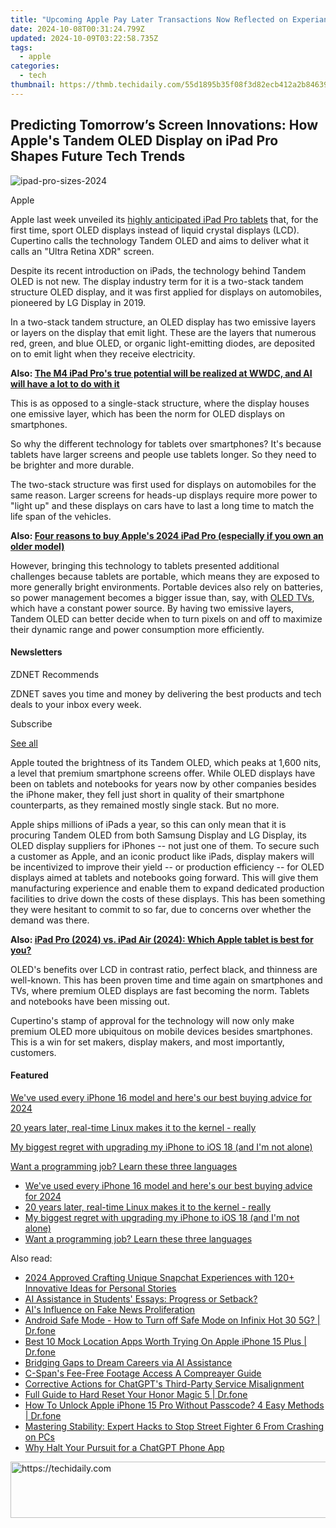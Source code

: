 ```yaml
---
title: "Upcoming Apple Pay Later Transactions Now Reflected on Experian Credit Reports: What You Need to Know"
date: 2024-10-08T00:31:24.799Z
updated: 2024-10-09T03:22:58.735Z
tags:
  - apple
categories:
  - tech
thumbnail: https://thmb.techidaily.com/55d1895b35f08f3d82ecb412a2b84639eef0d00ef22964bfc70576f31a7b8bbc.jpg
---
```


## Predicting Tomorrow’s Screen Innovations: How Apple's Tandem OLED Display on iPad Pro Shapes Future Tech Trends

![ipad-pro-sizes-2024](https://www.zdnet.com/a/img/resize/19f7ba0a6df033e87db41ecd26bd8b5da5c73040/2024/05/07/ded00964-4cd7-42ae-ace8-a21e292007e4/ipad-pro-sizes-2024.jpg?auto=webp&width=1280)

Apple

Apple last week unveiled its [highly anticipated iPad Pro tablets](https://www.zdnet.com/article/buying-advice-2024-ipad-air-and-ipad-pro/) that, for the first time, sport OLED displays instead of liquid crystal displays (LCD). Cupertino calls the technology Tandem OLED and aims to deliver what it calls an "Ultra Retina XDR" screen.

Despite its recent introduction on iPads, the technology behind Tandem OLED is not new. The display industry term for it is a two-stack tandem structure OLED display, and it was first applied for displays on automobiles, pioneered by LG Display in 2019.

In a two-stack tandem structure, an OLED display has two emissive layers or layers on the display that emit light. These are the layers that numerous red, green, and blue OLED, or organic light-emitting diodes, are deposited on to emit light when they receive electricity.

**Also: [The M4 iPad Pro's true potential will be realized at WWDC, and AI will have a lot to do with it](https://www.zdnet.com/article/the-m4-ipad-pros-true-potential-will-be-realized-at-wwdc-and-ai-will-have-a-lot-to-do-with-it/)**

This is as opposed to a single-stack structure, where the display houses one emissive layer, which has been the norm for OLED displays on smartphones.

So why the different technology for tablets over smartphones? It's because tablets have larger screens and people use tablets longer. So they need to be brighter and more durable.

The two-stack structure was first used for displays on automobiles for the same reason. Larger screens for heads-up displays require more power to "light up" and these displays on cars have to last a long time to match the life span of the vehicles.

**Also: [Four reasons to buy Apple's 2024 iPad Pro (especially if you own an older model)](https://www.zdnet.com/article/four-reasons-to-buy-the-apples-2024-ipad-pro-especially-if-you-own-an-older-model/)**

However, bringing this technology to tablets presented additional challenges because tablets are portable, which means they are exposed to more generally bright environments. Portable devices also rely on batteries, so power management becomes a bigger issue than, say, with [OLED TVs](https://www.zdnet.com/home-and-office/home-entertainment/best-oled-tv/), which have a constant power source. By having two emissive layers, Tandem OLED can better decide when to turn pixels on and off to maximize their dynamic range and power consumption more efficiently.

#### Newsletters

ZDNET Recommends

ZDNET saves you time and money by delivering the best products and tech deals to your inbox every week.

 Subscribe

[See all](https://www.zdnet.com/newsletters/)

Apple touted the brightness of its Tandem OLED, which peaks at 1,600 nits, a level that premium smartphone screens offer. While OLED displays have been on tablets and notebooks for years now by other companies besides the iPhone maker, they fell just short in quality of their smartphone counterparts, as they remained mostly single stack. But no more.

Apple ships millions of iPads a year, so this can only mean that it is procuring Tandem OLED from both Samsung Display and LG Display, its OLED display suppliers for iPhones -- not just one of them. To secure such a customer as Apple, and an iconic product like iPads, display makers will be incentivized to improve their yield -- or production efficiency -- for OLED displays aimed at tablets and notebooks going forward. This will give them manufacturing experience and enable them to expand dedicated production facilities to drive down the costs of these displays. This has been something they were hesitant to commit to so far, due to concerns over whether the demand was there. 

**Also: [iPad Pro (2024) vs. iPad Air (2024): Which Apple tablet is best for you?](https://www.zdnet.com/article/ipad-pro-2024-vs-ipad-air-2024/)**

OLED's benefits over LCD in contrast ratio, perfect black, and thinness are well-known. This has been proven time and time again on smartphones and TVs, where premium OLED displays are fast becoming the norm. Tablets and notebooks have been missing out.

Cupertino's stamp of approval for the technology will now only make premium OLED more ubiquitous on mobile devices besides smartphones. This is a win for set makers, display makers, and most importantly, customers. 

#### Featured

[We've used every iPhone 16 model and here's our best buying advice for 2024](https://www.zdnet.com/article/iphone-16-pro-max-buying-advice-2024/ "We've used every iPhone 16 model and here's our best buying advice for 2024")

[20 years later, real-time Linux makes it to the kernel - really](https://www.zdnet.com/article/20-years-later-real-time-linux-makes-it-to-the-kernel-really/ "20 years later, real-time Linux makes it to the kernel - really")

[My biggest regret with upgrading my iPhone to iOS 18 (and I'm not alone)](https://www.zdnet.com/article/my-biggest-regret-with-upgrading-my-iphone-to-ios-18-and-im-not-alone/ "My biggest regret with upgrading my iPhone to iOS 18 (and I'm not alone)")

[Want a programming job? Learn these three languages](https://www.zdnet.com/article/want-a-programming-job-learn-these-three-languages/ "Want a programming job? Learn these three languages")

* [We've used every iPhone 16 model and here's our best buying advice for 2024](https://www.zdnet.com/article/iphone-16-pro-max-buying-advice-2024/ "We've used every iPhone 16 model and here's our best buying advice for 2024")
* [20 years later, real-time Linux makes it to the kernel - really](https://www.zdnet.com/article/20-years-later-real-time-linux-makes-it-to-the-kernel-really/ "20 years later, real-time Linux makes it to the kernel - really")
* [My biggest regret with upgrading my iPhone to iOS 18 (and I'm not alone)](https://www.zdnet.com/article/my-biggest-regret-with-upgrading-my-iphone-to-ios-18-and-im-not-alone/ "My biggest regret with upgrading my iPhone to iOS 18 (and I'm not alone)")
* [Want a programming job? Learn these three languages](https://www.zdnet.com/article/want-a-programming-job-learn-these-three-languages/ "Want a programming job? Learn these three languages")

<ins class="adsbygoogle"
     style="display:block"
     data-ad-format="autorelaxed"
     data-ad-client="ca-pub-7571918770474297"
     data-ad-slot="1223367746"></ins>

<ins class="adsbygoogle"
     style="display:block"
     data-ad-client="ca-pub-7571918770474297"
     data-ad-slot="8358498916"
     data-ad-format="auto"
     data-full-width-responsive="true"></ins>

<span class="atpl-alsoreadstyle">Also read:</span>
<div><ul>
<li><a href="https://snapchat-videos.techidaily.com/2024-approved-crafting-unique-snapchat-experiences-with-120plus-innovative-ideas-for-personal-stories/"><u>2024 Approved Crafting Unique Snapchat Experiences with 120+ Innovative Ideas for Personal Stories</u></a></li>
<li><a href="https://tech-savvy.techidaily.com/ai-assistance-in-students-essays-progress-or-setback/"><u>AI Assistance in Students' Essays: Progress or Setback?</u></a></li>
<li><a href="https://tech-savvy.techidaily.com/ais-influence-on-fake-news-proliferation/"><u>AI's Influence on Fake News Proliferation</u></a></li>
<li><a href="https://howto.techidaily.com/android-safe-mode-how-to-turn-off-safe-mode-on-infinix-hot-30-5g-drfone-by-drfone-fix-android-problems-fix-android-problems/"><u>Android Safe Mode - How to Turn off Safe Mode on Infinix Hot 30 5G? | Dr.fone</u></a></li>
<li><a href="https://fake-location.techidaily.com/best-10-mock-location-apps-worth-trying-on-apple-iphone-15-plus-drfone-by-drfone-virtual-ios/"><u>Best 10 Mock Location Apps Worth Trying On Apple iPhone 15 Plus | Dr.fone</u></a></li>
<li><a href="https://tech-savvy.techidaily.com/bridging-gaps-to-dream-careers-via-ai-assistance/"><u>Bridging Gaps to Dream Careers via AI Assistance</u></a></li>
<li><a href="https://extra-resources.techidaily.com/c-spans-fee-free-footage-access-a-compreayer-guide/"><u>C-Span's Fee-Free Footage Access A Compreayer Guide</u></a></li>
<li><a href="https://tech-savvy.techidaily.com/corrective-actions-for-chatgpts-third-party-service-misalignment/"><u>Corrective Actions for ChatGPT's Third-Party Service Misalignment</u></a></li>
<li><a href="https://techidaily.com/full-guide-to-hard-reset-your-honor-magic-5-drfone-by-drfone-reset-android-reset-android/"><u>Full Guide to Hard Reset Your Honor Magic 5 | Dr.fone</u></a></li>
<li><a href="https://iphone-unlock.techidaily.com/how-to-unlock-apple-iphone-15-pro-without-passcode-4-easy-methods-drfone-by-drfone-ios/"><u>How To Unlock Apple iPhone 15 Pro Without Passcode? 4 Easy Methods | Dr.fone</u></a></li>
<li><a href="https://win-solutions.techidaily.com/mastering-stability-expert-hacks-to-stop-street-fighter-6-from-crashing-on-pcs/"><u>Mastering Stability: Expert Hacks to Stop Street Fighter 6 From Crashing on PCs</u></a></li>
<li><a href="https://tech-savvy.techidaily.com/why-halt-your-pursuit-for-a-chatgpt-phone-app/"><u>Why Halt Your Pursuit for a ChatGPT Phone App</u></a></li>
</ul></div>

<!-- affiliate ads begin -->
<a href="https://appsumo.8odi.net/c/5597632/2044586/7443" target="_top" id="2044586">
  <img src="//a.impactradius-go.com/display-ad/7443-2044586" border="0" alt="https://techidaily.com" width="728" height="90"/>
</a>
<img height="0" width="0" src="https://appsumo.8odi.net/i/5597632/2044586/7443" style="position:absolute;visibility:hidden;" border="0" />
<!-- affiliate ads end -->

